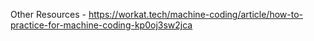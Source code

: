 Other Resources
    - https://workat.tech/machine-coding/article/how-to-practice-for-machine-coding-kp0oj3sw2jca

